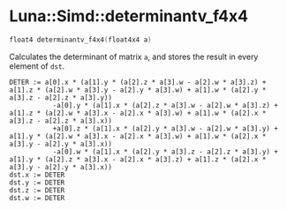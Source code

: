 # Luna::Simd::determinantv_f4x4

```c++
float4 determinantv_f4x4(float4x4 a)
```

Calculates the determinant of matrix `a`, and stores the result in every element of `dst`. 


```
DETER := a[0].x * (a[1].y * (a[2].z * a[3].w - a[2].w * a[3].z) + a[1].z * (a[2].w * a[3].y - a[2].y * a[3].w) + a[1].w * (a[2].y * a[3].z - a[2].z * a[3].y))
           -a[0].y * (a[1].x * (a[2].z * a[3].w - a[2].w * a[3].z) + a[1].z * (a[2].w * a[3].x - a[2].x * a[3].w) + a[1].w * (a[2].x * a[3].z - a[2].z * a[3].x))
           +a[0].z * (a[1].x * (a[2].y * a[3].w - a[2].w * a[3].y) + a[1].y * (a[2].w * a[3].x - a[2].x * a[3].w) + a[1].w * (a[2].x * a[3].y - a[2].y * a[3].x))
           -a[0].w * (a[1].x * (a[2].y * a[3].z - a[2].z * a[3].y) + a[1].y * (a[2].z * a[3].x - a[2].x * a[3].z) + a[1].z * (a[2].x * a[3].y - a[2].y * a[3].x))
dst.x := DETER
dst.y := DETER
dst.z := DETER
dst.w := DETER
```


